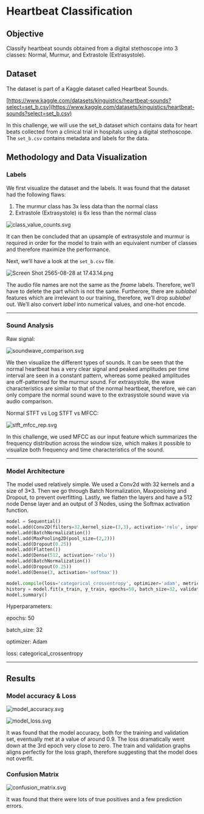 # Heartbeat Classification

## Objective

Classify heartbeat sounds obtained from a digital stethoscope into 3 classes: Normal, Murmur, and Extrastole (Extrasystole).

## Dataset

The dataset is part of a Kaggle dataset called Heartbeat Sounds.

[https://www.kaggle.com/datasets/kinguistics/heartbeat-sounds?select=set_b.csv](https://www.kaggle.com/datasets/kinguistics/heartbeat-sounds?select=set_b.csv)

In this challenge, we will use the set_b dataset which contains data for heart beats collected from a clinical trial in hospitals using a digital stethoscope. The `set_b.csv` contains metadata and labels for the data.

## Methodology and Data Visualization

### Labels

We first visualize the dataset and the labels. It was found that the dataset had the following flaws:

1. The murmur class has 3x less data than the normal class
2. Extrastole (Extrasystole) is 6x less than the normal class

![class_value_counts.svg](Heartbeat%20Classification%20547a5bfeae644a9db04fe93a7807af48/class_value_counts.svg)

It can then be concluded that an upsample of extrasystole and murmur is required in order for the model to train with an equivalent number of classes and therefore maximize the performance.

Next, we’ll have a look at the `set_b.csv` file. 

![Screen Shot 2565-08-28 at 17.43.14.png](Heartbeat%20Classification%20547a5bfeae644a9db04fe93a7807af48/Screen_Shot_2565-08-28_at_17.43.14.png)

The audio file names are not the same as the *fname* labels. Therefore, we’ll have to delete the part which is not the same. Furtherore, there are *sublabel* features which are irrelevant to our training, therefore, we’ll drop *sublabel* out. We’ll also convert *label* into numerical values, and one-hot encode.

---

### Sound Analysis

Raw signal:

![soundwave_comparison.svg](Heartbeat%20Classification%20547a5bfeae644a9db04fe93a7807af48/soundwave_comparison.svg)

We then visualize the different types of sounds. It can be seen that the normal heartbeat has a very clear signal and peaked amplitudes per time interval are seen in a constant pattern, whereas  some peaked amplitudes are off-patterned for the murmur sound. For extrasystole, the wave characteristics are similar to that of the normal heartbeat, therefore, we can only compare the normal sound wave to the extrasystole sound wave via audio comparison.

Normal STFT vs Log STFT vs MFCC:

![stft_mfcc_rep.svg](Heartbeat%20Classification%20547a5bfeae644a9db04fe93a7807af48/stft_mfcc_rep.svg)

In this challenge, we used MFCC as our input feature which summarizes the frequency distribution across the window size, which makes it possible to visualize both frequency and time characteristics of the sound.

---

### Model Architecture

The model used relatively simple. We used a Conv2d with 32 kernels and a size of 3*3. Then we go through Batch Normalization, Maxpooloing and Dropout, to prevent overfitting. Lastly, we flatten the layers and have a 512 node Dense layer and an output of 3 Nodes, using the Softmax activation function.

```python
model = Sequential()
model.add(Conv2D(filters=32,kernel_size=(3,3), activation='relu', input_shape=(13, 646, 1)))
model.add(BatchNormalization())
model.add(MaxPooling2D(pool_size=(2,2)))
model.add(Dropout(0.25))
model.add(Flatten())
model.add(Dense(512, activation='relu'))
model.add(BatchNormalization())
model.add(Dropout(0.25))
model.add(Dense(3, activation='softmax'))

model.compile(loss='categorical_crossentropy', optimizer='adam', metrics=['accuracy'])
history = model.fit(x_train, y_train, epochs=50, batch_size=32, validation_split=0.2, callbacks=[EarlyStopping(monitor='val_loss', patience=10)])
model.summary()
```

Hyperparameters:

epochs: 50

batch_size: 32

optimizer: Adam

loss: categorical_crossentropy

---

## Results

### Model accuracy & Loss

![model_accuracy.svg](Heartbeat%20Classification%20547a5bfeae644a9db04fe93a7807af48/model_accuracy.svg)

![model_loss.svg](Heartbeat%20Classification%20547a5bfeae644a9db04fe93a7807af48/model_loss.svg)

It was found that the model accuracy, both for the training and validation set, eventually met at a value of around 0.9. The loss dramatically went down at the 3rd epoch very close to zero. The train and validation graphs aligns perfectly for the loss graph, therefore suggesting that the model does not overfit.

### Confusion Matrix

![confusion_matrix.svg](Heartbeat%20Classification%20547a5bfeae644a9db04fe93a7807af48/confusion_matrix.svg)

It was found that there were lots of true positives and a few prediction errors.